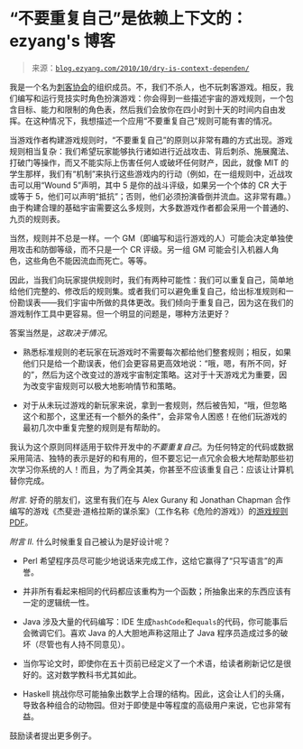 <!--yml

类别：未分类

日期：2024-07-01 18:18:05

-->

# “不要重复自己”是依赖上下文的：ezyang's 博客

> 来源：[`blog.ezyang.com/2010/10/dry-is-context-dependen/`](http://blog.ezyang.com/2010/10/dry-is-context-dependen/)

我是一个名为[刺客协会](http://web.mit.edu/assassin/www/)的组织成员。不，我们不杀人，也不玩刺客游戏。相反，我们编写和运行竞技实时角色扮演游戏：你会得到一些描述宇宙的游戏规则，一个包含目标、能力和限制的角色表，然后我们会放你在四小时到十天的时间内自由发挥。在这种情况下，我想描述一个应用“不要重复自己”规则可能有害的情况。

当游戏作者构建游戏规则时，“不要重复自己”的原则以非常有趣的方式出现。游戏规则相当复杂：我们希望玩家能够执行诸如进行近战攻击、背后刺杀、施展魔法、打破门等操作，而又不能实际上伤害任何人或破坏任何财产，因此，就像 MIT 的学生那样，我们有“机制”来执行这些游戏内的行动（例如，在一组规则中，近战攻击可以用“Wound 5”声明，其中 5 是你的战斗评级，如果另一个个体的 CR 大于或等于 5，他们可以声明“抵抗”；否则，他们必须扮演昏倒并流血。这非常有趣。）由于构建合理的基础宇宙需要这么多规则，大多数游戏作者都会采用一个普通的、九页的规则表。

当然，规则并不总是一样。一个 GM（即编写和运行游戏的人）可能会决定单独使用攻击和防御等级，而不只是一个 CR 评级。另一组 GM 可能会引入机器人角色，这些角色不能因流血而死亡。等等。

因此，当我们向玩家提供规则时，我们有两种可能性：我们可以重复自己，简单地给他们完整的、修改后的规则集。或者我们可以避免重复自己，给出标准规则和一份勘误表——我们宇宙中所做的具体更改。我们倾向于重复自己，因为这在我们的游戏制作工具中更容易。但一个明显的问题是，哪种方法更好？

答案当然是，*这取决于情况*。

+   熟悉标准规则的老玩家在玩游戏时不需要每次都给他们整套规则；相反，如果他们只是给一个勘误表，他们会更容易更高效地说：“哦，嗯，有所不同，好的”，然后为这个改变过的游戏宇宙制定策略。这对于十天游戏尤为重要，因为改变宇宙规则可以极大地影响情节和策略。

+   对于从未玩过游戏的新玩家来说，拿到一套规则，然后被告知，“哦，但忽略这个和那个，这里还有一个额外的条件”，会非常令人困惑！在他们玩游戏的最初几次中重复完整的规则是有帮助的。

我认为这个原则同样适用于软件开发中的*不要重复自己*。为任何特定的代码或数据采用简洁、独特的表示是好的和有用的，但不要忘记一点冗余会极大地帮助那些初次学习你系统的人！而且，为了两全其美，你甚至不应该重复自己：应该让计算机替你完成。

*附言.* 好奇的朋友们，这里有我们在与 Alex Gurany 和 Jonathan Chapman 合作编写的游戏《杰斐逊·道格拉斯的谋杀案》（工作名称《危险的游戏》）的[游戏规则 PDF](http://web.mit.edu/~ezyang/Public/dangerous-scenario.pdf)。

*附言 II.* 什么时候重复自己被认为是好设计呢？

+   Perl 希望程序员尽可能少地说话来完成工作，这给它赢得了“只写语言”的声誉。

+   并非所有看起来相同的代码都应该重构为一个函数；所抽象出来的东西应该有一定的逻辑统一性。

+   Java 涉及大量的代码编写：IDE 生成`hashCode`和`equals`的代码，你可能事后会微调它们。喜欢 Java 的人大胆地声称这阻止了 Java 程序员造成过多的破坏（尽管也有人持不同意见）。

+   当你写论文时，即使你在五十页前已经定义了一个术语，给读者刷新记忆是很好的。这对数学教科书尤其如此。

+   Haskell 挑战你尽可能抽象出数学上合理的结构。因此，这会让人们的头痛，导致各种组合的动物园。但对于即使是中等程度的高级用户来说，它也非常有益。

鼓励读者提出更多例子。
